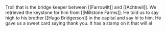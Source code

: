 Troll that is the bridge keeper between [[Farrowilt]] and [[Achtneil]]. We retrieved the keystone for him from [[Millstone Farms]]. He told us to say high to his brother [[Hugo Bridgerson]] in the capital and say hi to him. He gave us a sweet card saying thank you. It has a stamp on it that will al